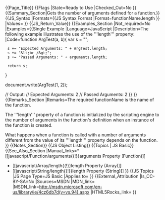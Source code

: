 {{Page_Title}}
{{Flags
|State=Ready to Use
|Checked_Out=No
}}
{{Summary_Section|Gets the number of arguments defined for a function.}}
{{JS_Syntax
|Formats={{JS Syntax Format
|Format=functionName.length
}}
|Values=
}}
{{JS_Return_Value}}
{{Examples_Section
|Not_required=No
|Examples={{Single Example
|Language=JavaScript
|Description=The following example illustrates the use of the '''length''' property:
|Code=function ArgTest(a, b){
     var s = "";
 
     s += "Expected Arguments: " + ArgTest.length;
     s += "&lt;br /&gt;";
     s += "Passed Arguments: " + arguments.length;
 
     return s;
 }
 
 document.write(ArgTest(1, 2));
 
 // Output: 
 // Expected Arguments: 2
 // Passed Arguments: 2
}}
}}
{{Remarks_Section
|Remarks=The required functionName is the name of the function.

The '''length''' property of a function is initialized by the scripting engine to the number of arguments in the function's definition when an instance of the function is created.

What happens when a function is called with a number of arguments different from the value of its '''length''' property depends on the function.
}}
{{Notes_Section}}
{{JS Object Listing}}
{{Topics | JS Basic}}
{{See_Also_Section
|Manual_links=* [[javascript/Function/arguments{{!}}arguments Property (Function)]]
* [[javascript/Array/length{{!}}length Property (Array)]]
* [[javascript/String/length{{!}}length Property (String)]]
}}
{{JS Topics
|JS Page Type=JS Basic
|Applies to=
}}
{{External_Attribution
|Is_CC-BY-SA=No
|Sources=MSDN
|MDN_link=
|MSDN_link=http://msdn.microsoft.com/en-us/library/ie/4cz6db7d(v=vs.94).aspx
|HTML5Rocks_link=
}}